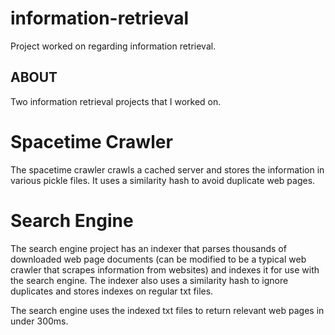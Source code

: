 # information-retrieval
Project worked on regarding information retrieval.


**ABOUT**
-----------------------------------

Two information retrieval projects that I worked on. 


# Spacetime Crawler
The spacetime crawler crawls a cached server and stores the information in various pickle files. It uses a similarity hash to 
avoid duplicate web pages.

# Search Engine
The search engine project has an indexer that parses thousands of downloaded web page documents (can be modified to be a typical 
web crawler that scrapes information from websites) and indexes it for use with the search engine. The indexer also uses a
similarity hash to ignore duplicates and stores indexes on regular txt files. 

The search engine uses the indexed txt files to return relevant web pages in under 300ms.

